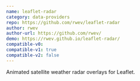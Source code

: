 ```yaml
---
name: leaflet-radar
category: data-providers
repo: https://github.com/rwev/leaflet-radar
author: rwev
author-url: https://github.com/rwev/
demo: https://rwev.github.io/leaflet-radar/
compatible-v0:
compatible-v1: true
compatible-v2: false
---
```


Animated satellite weather radar overlays for Leaflet.
